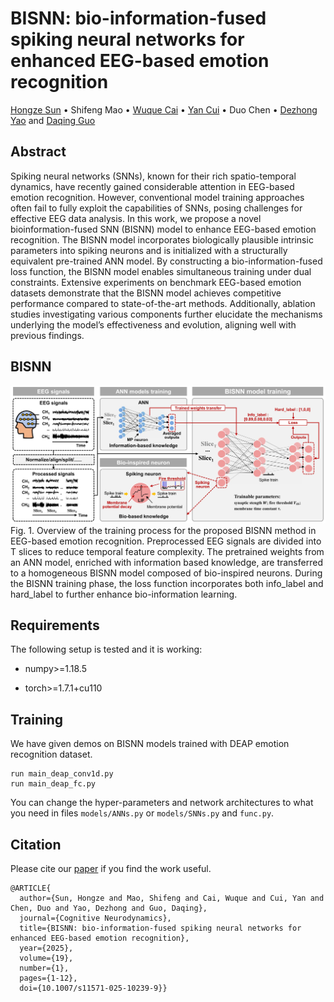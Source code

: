 # BISNN: bio-information-fused spiking neural networks for enhanced EEG-based emotion recognition
[Hongze Sun](https://scholar.google.com/citations?user=RNa8D1sAAAAJ&hl=en) • Shifeng Mao • [Wuque Cai](https://scholar.google.com/citations?user=wotvHt4AAAAJ&hl=en) • [Yan Cui](https://scholar.google.com/citations?user=OQfhoSsAAAAJ&hl=en) • Duo Chen • [Dezhong Yao](https://scholar.google.com/citations?user=ClUoWqsAAAAJ&hl=en) and [Daqing Guo](https://scholar.google.com/citations?user=r3XU9PEAAAAJ&hl=en)

## Abstract
Spiking neural networks (SNNs), known for their rich spatio-temporal dynamics, have recently gained considerable attention in EEG-based emotion recognition. However, conventional model training approaches often fail to fully exploit the capabilities of SNNs, posing challenges for effective EEG data analysis. In this work, we propose a novel bioinformation-fused SNN (BISNN) model to enhance EEG-based emotion recognition. The BISNN model incorporates biologically plausible intrinsic parameters into spiking neurons and is initialized with a structurally equivalent pre-trained ANN model. By constructing a bio-information-fused loss function, the BISNN model enables simultaneous training under dual constraints. Extensive experiments on benchmark EEG-based emotion datasets demonstrate that the BISNN model achieves competitive performance compared to state-of-the-art methods. Additionally, ablation studies investigating various components further elucidate the mechanisms underlying the model’s effectiveness and evolution, aligning well with previous findings.

## BISNN
![RTS_teaser_figure](BISNN.jpg)
Fig. 1. Overview of the training process for the proposed BISNN method in EEG-based emotion recognition. Preprocessed EEG signals are divided into T slices to reduce temporal feature complexity. The pretrained weights from an ANN model, enriched with information based knowledge, are transferred to a homogeneous BISNN model composed of bio-inspired neurons. During the BISNN training phase, the loss function incorporates both info_label and hard_label to further enhance bio-information learning.

## Requirements
The following setup is tested and it is working:

 * numpy>=1.18.5
   
 * torch>=1.7.1+cu110

## Training
We have given demos on BISNN models trained with DEAP emotion recognition dataset.
```
run main_deap_conv1d.py
run main_deap_fc.py
```
You can change the hyper-parameters and network architectures to what you need in files ```models/ANNs.py``` or ```models/SNNs.py``` and ```func.py```.

## Citation
Please cite our [paper]([https://ieeexplore.ieee.org/stamp/stamp.jsp?tp=&arnumber=10136703](https://link.springer.com/article/10.1007/s11571-025-10239-9#citeas)) if you find the work useful.
```
@ARTICLE{
  author={Sun, Hongze and Mao, Shifeng and Cai, Wuque and Cui, Yan and Chen, Duo and Yao, Dezhong and Guo, Daqing},
  journal={Cognitive Neurodynamics}, 
  title={BISNN: bio-information-fused spiking neural networks for enhanced EEG-based emotion recognition}, 
  year={2025},
  volume={19},
  number={1},
  pages={1-12},
  doi={10.1007/s11571-025-10239-9}}
```

